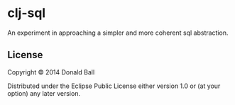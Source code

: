 # clj-sql

An experiment in approaching a simpler and more coherent sql abstraction.

## License

Copyright © 2014 Donald Ball

Distributed under the Eclipse Public License either version 1.0 or (at
your option) any later version.
